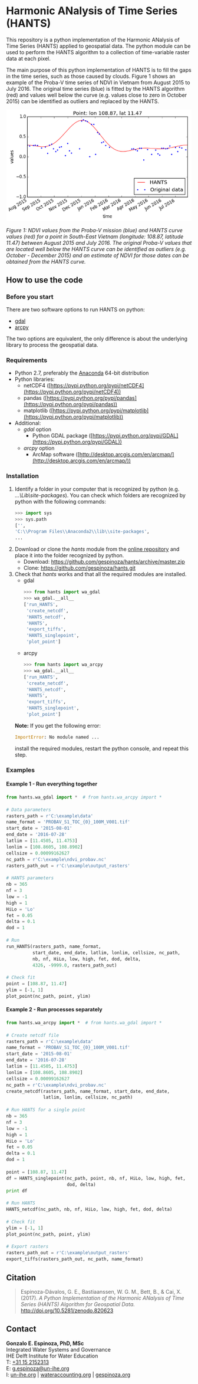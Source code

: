# Harmonic ANalysis of Time Series (HANTS)

This repository is a python implementation of the Harmonic ANalysis of Time Series (HANTS) applied to geospatial data. The python module can be used to perform the HANTS algorithm to a collection of time-variable raster data at each pixel.

The main purpose of this python implementation of HANTS is to fill the gaps in the time series, such as those caused by clouds. Figure 1 shows an example of the Proba-V time series of NDVI in Vietnam from August 2015 to July 2016. The original time series (blue) is fitted by the HANTS algorithm (red) and values well below the curve (e.g. values close to zero in October 2015) can be identified as outliers and replaced by the HANTS.

 ![Figure1](example/plot.png)
 
 <a name="Figure1"></a>_Figure 1: NDVI values from the Proba-V mission (blue) and HANTS curve values (red) for a point in South-East Vietnam (longitude: 108.87, latitude 11.47) between August 2015 and July 2016. The original Proba-V values that are located well below the HANTS curve can be identified as outliers (e.g. October - December 2015) and an estimate of NDVI for those dates can be obtained from the HANTS curve._


## How to use the code

### Before you start

There are two software options to run HANTS on python:
- [gdal](https://pypi.python.org/pypi/GDAL)
- [arcpy](http://desktop.arcgis.com/en/arcmap/latest/analyze/arcpy/what-is-arcpy-.htm)

The two options are equivalent, the only difference is about the underlying library to process the geospatial data.

### Requirements
- Python 2.7, preferably the [Anaconda](https://www.continuum.io/downloads) 64-bit distribution
- Python libraries:
    - netCDF4 ([https://pypi.python.org/pypi/netCDF4](https://pypi.python.org/pypi/netCDF4))
    - pandas ([https://pypi.python.org/pypi/pandas](https://pypi.python.org/pypi/pandas))
    - matplotlib ([https://pypi.python.org/pypi/matplotlib](https://pypi.python.org/pypi/matplotlib))
- Additional:
    - *gdal* option
        - Python GDAL package ([https://pypi.python.org/pypi/GDAL](https://pypi.python.org/pypi/GDAL))
    - *arcpy* option
        - ArcMap software ([http://desktop.arcgis.com/en/arcmap/](http://desktop.arcgis.com/en/arcmap/))

### Installation

1. Identify a folder in your computer that is recognized by python (e.g. *...\Lib\site-packages*). You can check which folders are recognized by python with the following commands:
    ```python
    >>> import sys
    >>> sys.path
    ['',
    'C:\\Program Files\\Anaconda2\\lib\\site-packages',
    ...
    ```
1. Download or clone the *hants* module from the [online repository](https://github.com/gespinoza/hants) and place it into the folder recognized by python. 
    - Download: https://github.com/gespinoza/hants/archive/master.zip
    - Clone: https://github.com/gespinoza/hants.git
1. Check that *hants* works and that all the required modules are installed.
    - gdal
        ```python
        >>> from hants import wa_gdal
        >>> wa_gdal.__all__
        ['run_HANTS',
         'create_netcdf',
         'HANTS_netcdf',
         'HANTS',
         'export_tiffs',
         'HANTS_singlepoint',
         'plot_point']
        ```
    - arcpy
        ```python
        >>> from hants import wa_arcpy
        >>> wa_gdal.__all__
        ['run_HANTS',
         'create_netcdf',
         'HANTS_netcdf',
         'HANTS',
         'export_tiffs',
         'HANTS_singlepoint',
         'plot_point']
        ```
    **Note:** If you get the following error:
    ```python
    ImportError: No module named ...
    ```
    install the required modules, restart the python console, and repeat this step.

### Examples

#### <a name="gdal_example"></a>Example 1 - Run everything together

```python
from hants.wa_gdal import *  # from hants.wa_arcpy import *

# Data parameters
rasters_path = r'C:\example\data'
name_format = 'PROBAV_S1_TOC_{0}_100M_V001.tif'
start_date = '2015-08-01'
end_date = '2016-07-28'
latlim = [11.4505, 11.4753]
lonlim = [108.8605, 108.8902]
cellsize = 0.00099162627
nc_path = r'C:\example\ndvi_probav.nc'
rasters_path_out = r'C:\example\output_rasters'

# HANTS parameters
nb = 365
nf = 3
low = -1
high = 1
HiLo = 'Lo'
fet = 0.05
delta = 0.1
dod = 1

# Run
run_HANTS(rasters_path, name_format,
          start_date, end_date, latlim, lonlim, cellsize, nc_path,
          nb, nf, HiLo, low, high, fet, dod, delta,
          4326, -9999.0, rasters_path_out)

# Check fit
point = [108.87, 11.47]
ylim = [-1, 1]
plot_point(nc_path, point, ylim)
```

#### <a name="gdal_example"></a>Example 2 - Run processes separately

```python
from hants.wa_arcpy import *  # from hants.wa_gdal import *

# Create netcdf file
rasters_path = r'C:\example\data'
name_format = 'PROBAV_S1_TOC_{0}_100M_V001.tif'
start_date = '2015-08-01'
end_date = '2016-07-28'
latlim = [11.4505, 11.4753]
lonlim = [108.8605, 108.8902]
cellsize = 0.00099162627
nc_path = r'C:\example\ndvi_probav.nc'
create_netcdf(rasters_path, name_format, start_date, end_date,
              latlim, lonlim, cellsize, nc_path)

# Run HANTS for a single point
nb = 365
nf = 3
low = -1
high = 1
HiLo = 'Lo'
fet = 0.05
delta = 0.1
dod = 1

point = [108.87, 11.47]
df = HANTS_singlepoint(nc_path, point, nb, nf, HiLo, low, high, fet,
                       dod, delta)
print df

# Run HANTS
HANTS_netcdf(nc_path, nb, nf, HiLo, low, high, fet, dod, delta)

# Check fit
ylim = [-1, 1]
plot_point(nc_path, point, ylim)

# Export rasters
rasters_path_out = r'C:\example\output_rasters'
export_tiffs(rasters_path_out, nc_path, name_format)
```
## Citation
> Espinoza-Dávalos, G. E., Bastiaanssen, W. G. M., Bett, B., & Cai, X. (2017). *A Python Implementation of the Harmonic ANalysis of Time Series (HANTS) Algorithm for Geospatial Data.* http://doi.org/10.5281/zenodo.820623

## Contact

**Gonzalo E. Espinoza, PhD, MSc**  
Integrated Water Systems and Governance  
IHE Delft Institute for Water Education  
T: [+31 15 2152313](tel:+31152152313)  
E: [g.espinoza@un-ihe.org](mailto:g.espinoza@un-ihe.org)  
I: [un-ihe.org](http://un-ihe.org) | [wateraccounting.org](http://wateraccounting.org) | [gespinoza.org](http://gespinoza.org)  


